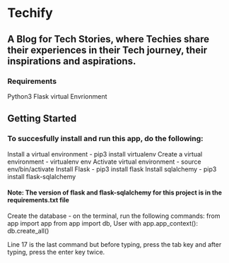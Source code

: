 # Techify
## A Blog for Tech Stories, where Techies share their experiences in their Tech journey, their inspirations and aspirations.

### Requirements
Python3 Flask virtual Envrionment

## Getting Started
### To succesfully install and run this app, do the following:
Install a virtual environment - pip3 install virtualenv
Create a virtual environment - virtualenv env
Activate virtual environment - source env/bin/activate
Install Flask - pip3 install flask
Install sqlalchemy - pip3 install flask-sqlalchemy
#### Note: The version of flask and flask-sqlalchemy for this project is in the requirements.txt file

Create the database - on the terminal, run the following commands:
from app import app
from app import db, User
with app.app_context():
  db.create_all()
  
Line 17 is the last command but before typing, press the tab key and after typing, press the enter key twice.


